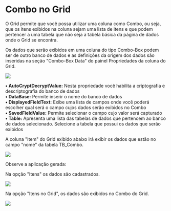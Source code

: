 # Combo no Grid

O Grid permite que você possa utilizar uma coluna como Combo, ou seja, que os itens exibidos na coluna sejam uma lista de itens e que podem pertencer a uma tabela que não seja a tabela básica da página de dados onde o Grid se encontra.

Os dados que serão exibidos em uma coluna do tipo Combo-Box podem ser de outro banco de dados e as definições da origem dos dados são inseridas na seção "Combo-Box Data" do painel Propriedades da coluna do Grid.

![](http://www.gvinci.com.br/manual/combonogrid1.zoom83.png)

**• AutoCryptDecryptValue:** Nesta propriedade você habilita a criptografia e descriptografia do banco de dados  
**• DataBase:** Permite inserir o nome do banco de dados  
**• DisplayedFieldText:** Exibe uma lista de campos onde você poderá escolher qual será o campo cujos dados serão exibidos no Combo  
**• SavedFieldValue:** Permite selecionar o campo cujo valor será capturado  
**• Table:** Apresenta uma lista das tabelas de dados que pertencem ao banco de dados selecionado. Selecione a tabela que possui os dados que serão exibidos

A coluna "Item" do Grid exibido abaixo irá exibir os dados que estão no campo "nome" da tabela TB\_Combo.

![](http://www.gvinci.com.br/manual/combonogrid3.png)

Observe a aplicação gerada:

Na opção "Itens" os dados são cadastrados.

![](http://www.gvinci.com.br/manual/combonogrid4.png)

Na opção "Itens no Grid", os dados são exibidos no Combo do Grid.

![](http://www.gvinci.com.br/manual/combonogrid5.png)

